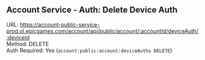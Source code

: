 ## Account Service - Auth: Delete Device Auth

URL: https://account-public-service-prod.ol.epicgames.com/account/api/public/account/:accountId/deviceAuth/:deviceId \
Method: DELETE \
Auth Required: Yes (`account:public:account:deviceAuths DELETE`)
